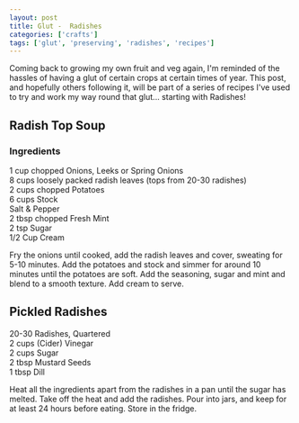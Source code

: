 ```yaml
---
layout: post
title: Glut -  Radishes
categories: ['crafts']
tags: ['glut', 'preserving', 'radishes', 'recipes']
---
```


Coming back to growing my own fruit and veg again, I'm reminded of the hassles of having a glut of certain crops at certain times of year. This post, and hopefully others following it, will be part of a series of recipes I've used to try and work my way round that glut... starting with Radishes!  
  


## Radish Top Soup 

  


### Ingredients

  
  
1 cup chopped Onions, Leeks or Spring Onions  
8 cups loosely packed radish leaves (tops from 20-30 radishes)  
2 cups chopped Potatoes  
6 cups Stock  
Salt &amp; Pepper  
2 tbsp chopped Fresh Mint  
2 tsp Sugar  
1/2 Cup Cream  
  
Fry the onions until cooked, add the radish leaves and cover, sweating for 5-10 minutes. Add the potatoes and stock and simmer for around 10 minutes until the potatoes are soft. Add the seasoning, sugar and mint and blend to a smooth texture. Add cream to serve.  
  


## Pickled Radishes

  
  
20-30 Radishes, Quartered  
2 cups (Cider) Vinegar  
2 cups Sugar  
2 tbsp Mustard Seeds  
1 tbsp Dill  
  
Heat all the ingredients apart from the radishes in a pan until the sugar has melted. Take off the heat and add the radishes. Pour into jars, and keep for at least 24 hours before eating. Store in the fridge.
